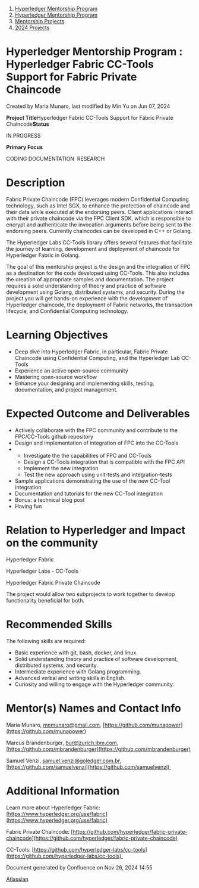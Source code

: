 1. [Hyperledger Mentorship Program](index.html)
2. [Hyperledger Mentorship Program](Hyperledger-Mentorship-Program_21954571.html)
3. [Mentorship Projects](Mentorship-Projects_21954604.html)
4. [2024 Projects](2024-Projects_21954934.html)

# Hyperledger Mentorship Program : Hyperledger Fabric CC-Tools Support for Fabric Private Chaincode

Created by Maria Munaro, last modified by Min Yu on Jun 07, 2024

**Project Title**Hyperledger Fabric CC-Tools Support for Fabric Private Chaincode**Status**

IN PROGRESS

**Primary Focus**

CODING DOCUMENTATION  RESEARCH

# Description

Fabric Private Chaincode (FPC) leverages modern Confidential Computing technology, such as Intel SGX, to enhance the protection of chaincode and their data while executed at the endorsing peers. Client applications interact with their private chaincode via the FPC Client SDK, which is responsible to encrypt and authenticate the invocation arguments before being sent to the endorsing peers. Currently chaincodes can be developed in C++ or Golang.

The Hyperledger Labs CC-Tools library offers several features that facilitate the journey of learning, development and deployment of chaincode for Hyperledger Fabric in Golang.

The goal of this mentorship project is the design and the integration of FPC as a destination for the code developed using CC-Tools. This also includes the creation of appropriate samples and documentation. The project requires a solid understanding of theory and practice of software development using Golang, distributed systems, and security. During the project you will get hands-on experience with the development of Hyperledger chaincode, the deployment of Fabric networks, the transaction lifecycle, and Confidential Computing technology.

# Learning Objectives

- Deep dive into Hyperledger Fabric, in particular, Fabric Private Chaincode using Confidential Computing, and the Hyperledger Lab CC-Tools
- Experience an active open-source community
- Mastering open-source workflow
- Enhance your designing and implementing skills, testing, documentation, and project management.

# Expected Outcome and Deliverables

- Actively collaborate with the FPC community and contribute to the FPC/CC-Tools github repository
- Design and implementation of integration of FPC into the CC-Tools
- - Investigate the the capabilities of FPC and CC-Tools
  - Design a CC-Tools integration that is compatible with the FPC API
  - Implement the new integration
  - Test the new approach using unit-tests and integration-tests
- Sample applications demonstrating the use of the new CC-Tool integration
- Documentation and tutorials for the new CC-Tool integration
- Bonus: a technical blog post
- Having fun

# Relation to Hyperledger and Impact on the community

Hyperledger Fabric

Hyperledger Labs - CC-Tools

Hyperledger Fabric Private Chaincode

The project would allow two subprojects to work together to develop functionality beneficial for both.

# Recommended Skills

The following skills are required:

- Basic experience with git, bash, docker, and linux.
- Solid understanding theory and practice of software development, distributed systems, and security.
- Intermediate experience with Golang programming.
- Advanced verbal and writing skills in English.
- Curiosity and willing to engage with the Hyperledger community.

# Mentor(s) Names and Contact Info

Maria Munaro, [memunaro@gmail.com](mailto:memunaro@gmail.com), [https://github.com/munapower](https://github.com/munapower)

Marcus Brandenburger, [bur@zurich.ibm.com](mailto:bur@zurich.ibm.com), [https://github.com/mbrandenburger](https://github.com/mbrandenburger)

Samuel Venzi, [samuel.venzi@goledger.com.br](mailto:samuel.venzi@goledger.com.br), [https://github.com/samuelvenzi](https://github.com/samuelvenzi) 

# Additional Information

Learn more about Hyperledger Fabric: [https://www.hyperledger.org/use/fabric](https://www.hyperledger.org/use/fabric)

Fabric Private Chaincode: [https://github.com/hyperledger/fabric-private-chaincode](https://github.com/hyperledger/fabric-private-chaincode)

CC-Tools: [https://github.com/hyperledger-labs/cc-tools](https://github.com/hyperledger-labs/cc-tools) 

Document generated by Confluence on Nov 26, 2024 14:55

[Atlassian](http://www.atlassian.com/)
